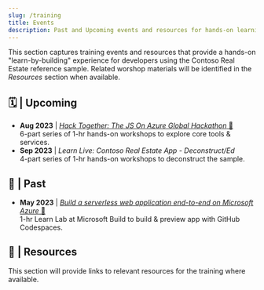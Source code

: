```yaml
---
slug: /training
title: Events
description: Past and Upcoming events and resources for hands-on learning and doing.
---
```


This section captures training events and resources that provide a hands-on "learn-by-building" experience for developers using the Contoso Real Estate reference sample. Related worshop materials will be identified in the _Resources_ section when available.

## 🗓 | Upcoming

- **Aug 2023** | [_Hack Together: The JS On Azure Global Hackathon_ 🔗](https://developer.microsoft.com/reactor/series/S-1173/) <br/> 6-part series of 1-hr hands-on workshops to explore core tools & services.
- **Sep 2023** | _Learn Live: Contoso Real Estate App - Deconstruct/Ed_ <br/> 4-part series of 1-hr hands-on workshops to deconstruct the sample.

## 🚀 | Past

- **May 2023** | [_Build a serverless web application end-to-end on Microsoft Azure_ 🔗](https://build.microsoft.com/sessions/f249ceaa-aa9d-473a-891d-d0dca6cb4191?source=sessions) <br/> 1-hr Learn Lab at Microsoft Build to build & preview app with GitHub Codespaces.

## 🧰 | Resources

This section will provide links to relevant resources for the training where available.
